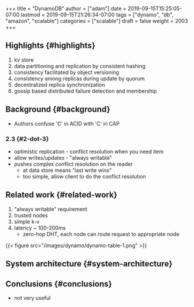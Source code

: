 +++
title = "DynamoDB"
author = ["adam"]
date = 2019-09-15T15:25:05-07:00
lastmod = 2019-09-15T21:26:34-07:00
tags = ["dynamo", "db", "amazon", "scalable"]
categories = ["scalable"]
draft = false
weight = 2003
+++

## Highlights {#highlights}

1.  kv store
2.  data partitioning and replication by consistent hashing
3.  consistency facilitated by object versioning
4.  consistency among replicas during update by quorum
5.  decentralized replica synchronization
6.  gossip based distributed failure detection and membership


## Background {#background}

-   Authors confuse 'C' in ACID with 'C' in CAP


### 2.3 {#2-dot-3}

-   optimistic replication - conflict resolution when you need item
-   allow writes/updates - "always writable"
-   pushes complex conflict resolution on the reader
    -   at data store means "last write wins"
    -   too simple, allow client to do the conflict resolution


## Related work {#related-work}

1.  "always writable" requirement
2.  trusted nodes
3.  simple k-v
4.  latency ~ 100-200ms
    -   zero-hop DHT, each node can route request to appropriate node

{{< figure src="/images/dynamo/dynamo-table-1.png" >}}


## System architecture {#system-architecture}


## Conclusions {#conclusions}

-   not very useful
